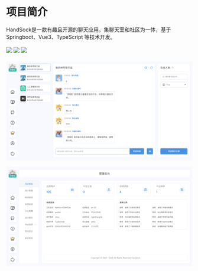 # 项目简介

HandSock是一款有趣且开源的聊天应用，集聊天室和社区为一体，基于 Springboot、Vue3、TypeScript 等技术开发。

<div style="display: flex; align-items: center;">
    <a href="https://github.com/yichen9247/HandSock/blob/main/LICENSE.txt">
        <img src="https://img.shields.io/badge/License-MIT-blue.svg"/>
    </a>
    &nbsp;
    <a href="https://github.com/yichen9247">
        <img src="https://img.shields.io/badge/author-Hua-blue.svg"/>
    </a>
    &nbsp;
    <a href="http://nodejs.org/download">
        <img src="https://img.shields.io/badge/node.js-16.20.2-blue.svg"/>
    </a>
    <p></p>
</div>

![项目截图](./images/PixPin_2025-01-22_14-33-19.png)

![项目截图](./images/PixPin_2025-01-22_14-33-43.png)